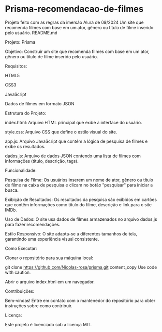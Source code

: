 # Prisma-recomendacao-de-filmes
Projeto feito com as regras da imersão Alura de 09/2024 Um site que recomenda filmes com base em um ator, gênero ou título de filme inserido pelo usuário.
README.md

Projeto: Prisma

Objetivo:
Construir um site que recomenda filmes com base em um ator, gênero ou título de filme inserido pelo usuário.

Requisitos:

HTML5

CSS3

JavaScript

Dados de filmes em formato JSON

Estrutura do Projeto:

index.html: Arquivo HTML principal que exibe a interface do usuário.

style.css: Arquivo CSS que define o estilo visual do site.

app.js: Arquivo JavaScript que contém a lógica de pesquisa de filmes e exibe os resultados.

dados.js: Arquivo de dados JSON contendo uma lista de filmes com informações (título, descrição, tags).

Funcionalidade:

Pesquisa de Filme: Os usuários inserem um nome de ator, gênero ou título de filme na caixa de pesquisa e clicam no botão "pesquisar" para iniciar a busca.

Exibição de Resultados: Os resultados da pesquisa são exibidos em cartões que contêm informações como título do filme, descrição e link para o site IMDb.

Uso de Dados: O site usa dados de filmes armazenados no arquivo dados.js para fazer recomendações.

Estilo Responsivo: O site adapta-se a diferentes tamanhos de tela, garantindo uma experiência visual consistente.

Como Executar:

Clonar o repositório para sua máquina local:

git clone https://github.com/Nicolas-rosa/prisma.git
content_copy
Use code with caution.

Abrir o arquivo index.html em um navegador.

Contribuições:

Bem-vindas! Entre em contato com o mantenedor do repositório para obter instruções sobre como contribuir.

Licença:

Este projeto é licenciado sob a licença MIT.

